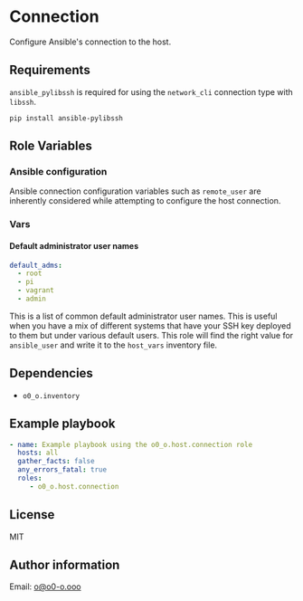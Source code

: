 # Connection

Configure Ansible's connection to the host.

## Requirements

`ansible_pylibssh` is required for using the `network_cli` connection type with `libssh`.

```shell
pip install ansible-pylibssh
```

## Role Variables

### Ansible configuration

Ansible connection configuration variables such as `remote_user` are inherently considered while attempting to configure the host connection.

### Vars

#### Default administrator user names

```yaml
default_adms:
  - root
  - pi
  - vagrant
  - admin
```

This is a list of common default administrator user names. This is useful when you have a mix of different systems that have your SSH key deployed to them but under various default users. This role will find the right value for `ansible_user` and write it to the `host_vars` inventory file.

## Dependencies

- `o0_o.inventory`

## Example playbook

```yaml
- name: Example playbook using the o0_o.host.connection role
  hosts: all
  gather_facts: false
  any_errors_fatal: true
  roles:
     - o0_o.host.connection
```

## License

MIT

## Author information

Email: o@o0-o.ooo
